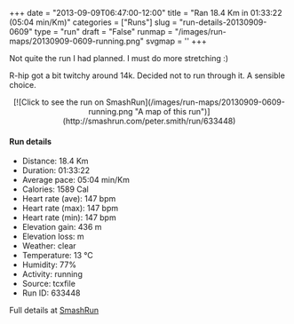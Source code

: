 +++
date = "2013-09-09T06:47:00-12:00"
title = "Ran 18.4 Km in 01:33:22 (05:04 min/Km)"
categories = ["Runs"]
slug = "run-details-20130909-0609"
type = "run"
draft = "False"
runmap = "/images/run-maps/20130909-0609-running.png"
svgmap = '<polyline points="53 63, 54 62, 55 59, 52 58, 50 58, 45 60, 37 66, 27 70, 25 68, 24 66, 22 64, 19 64, 15 65, 9 63, 6 59, 0 53, 3 51, 7 50, 9 49, 12 49, 15 47, 15 46, 17 46, 20 43, 28 42, 28 40, 27 35, 28 31, 29 30, 31 29, 31 32, 31 33, 34 36, 36 38, 37 39, 40 39, 44 41, 44 40, 45 40, 47 35, 52 31, 52 31, 53 32, 49 35, 48 36, 48 36, 51 37, 51 37, 52 38, 53 37, 56 38, 61 40, 62 40, 68 41, 72 42, 76 44, 81 45, 88 45, 93 46, 96 47, 100 51, 95 46, 94 46, 89 45, 84 46, 83 47, 81 48, 79 47, 77 47">'
+++

Not quite the run I had planned. I must do more stretching :)

R-hip got a bit twitchy around 14k. Decided not to run through it. A sensible choice. 



<!--more-->

<center>
[![Click to see the run on SmashRun](/images/run-maps/20130909-0609-running.png "A map of this run")](http://smashrun.com/peter.smith/run/633448)
</center>

#### Run details

* Distance: 18.4 Km
* Duration: 01:33:22
* Average pace: 05:04 min/Km
* Calories: 1589 Cal
* Heart rate (ave): 147 bpm
* Heart rate (max): 147 bpm
* Heart rate (min): 147 bpm
* Elevation gain: 436 m
* Elevation loss:  m
* Weather: clear
* Temperature: 13 &deg;C
* Humidity: 77%
* Activity: running
* Source: tcxfile
* Run ID: 633448

Full details at [SmashRun](http://smashrun.com/peter.smith/run/633448)
